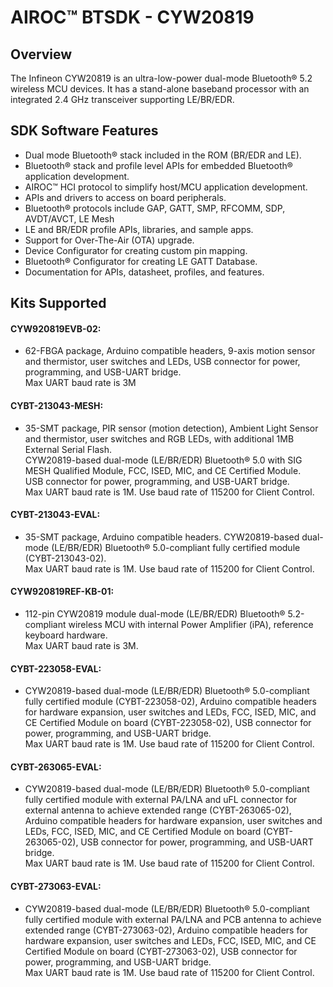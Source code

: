 # AIROC&#8482; BTSDK - CYW20819

## Overview

The Infineon CYW20819 is an ultra-low-power dual-mode Bluetooth&#174; 5.2 wireless MCU devices. It has a stand-alone baseband processor with an integrated 2.4 GHz transceiver supporting LE/BR/EDR.

## SDK Software Features
- Dual mode Bluetooth&#174; stack included in the ROM (BR/EDR and LE).
- Bluetooth&#174; stack and profile level APIs for embedded Bluetooth&#174; application development.
- AIROC&#8482; HCI protocol to simplify host/MCU application development.
- APIs and drivers to access on board peripherals.
- Bluetooth&#174; protocols include GAP, GATT, SMP, RFCOMM, SDP, AVDT/AVCT, LE Mesh
- LE and BR/EDR profile APIs, libraries, and sample apps.
- Support for Over-The-Air (OTA) upgrade.
- Device Configurator for creating custom pin mapping.
- Bluetooth&#174; Configurator for creating LE GATT Database.
- Documentation for APIs, datasheet, profiles, and features.

## Kits Supported
#### CYW920819EVB-02:
- 62-FBGA package, Arduino compatible headers, 9-axis motion sensor and
  thermistor, user switches and LEDs, USB connector for power, programming,
  and USB-UART bridge.<br>
  Max UART baud rate is 3M

#### CYBT-213043-MESH:
- 35-SMT package, PIR sensor (motion detection), Ambient Light Sensor and
  thermistor, user switches and RGB LEDs, with additional 1MB External Serial
  Flash.<br>
  CYW20819-based dual-mode (LE/BR/EDR) Bluetooth&#174; 5.0 with SIG MESH Qualified
  Module, FCC, ISED, MIC, and CE Certified Module.<br>
  USB connector for power, programming, and USB-UART bridge.<br>
  Max UART baud rate is 1M. Use baud rate of 115200 for Client Control.

#### CYBT-213043-EVAL:
- 35-SMT package, Arduino compatible headers. CYW20819-based dual-mode
  (LE/BR/EDR) Bluetooth&#174; 5.0-compliant fully certified module
  (CYBT-213043-02).<br>
  Max UART baud rate is 1M. Use baud rate of 115200 for Client Control.

#### CYW920819REF-KB-01:
- 112-pin CYW20819 module dual-mode (LE/BR/EDR) Bluetooth&#174; 5.2-compliant wireless
  MCU with internal Power Amplifier (iPA), reference keyboard hardware.<br>
  Max UART baud rate is 3M.

#### CYBT-223058-EVAL:
- CYW20819-based dual-mode (LE/BR/EDR) Bluetooth&#174; 5.0-compliant fully certified module
  (CYBT-223058-02), Arduino compatible headers for hardware expansion, user switches
  and LEDs, FCC, ISED, MIC, and CE Certified Module on board (CYBT-223058-02),
  USB connector for power, programming, and USB-UART bridge.<br>
  Max UART baud rate is 1M. Use baud rate of 115200 for Client Control.

#### CYBT-263065-EVAL:
- CYW20819-based dual-mode (LE/BR/EDR) Bluetooth&#174; 5.0-compliant fully certified module
  with external PA/LNA and uFL connector for external antenna to achieve extended
  range (CYBT-263065-02), Arduino compatible headers for hardware expansion,
  user switches and LEDs, FCC, ISED, MIC, and CE Certified Module on board (CYBT-263065-02),
  USB connector for power, programming, and USB-UART bridge.<br>
  Max UART baud rate is 1M. Use baud rate of 115200 for Client Control.

#### CYBT-273063-EVAL:
- CYW20819-based dual-mode (LE/BR/EDR) Bluetooth&#174; 5.0-compliant fully certified module
  with external PA/LNA and PCB antenna to achieve extended range (CYBT-273063-02),
  Arduino compatible headers for hardware expansion, user switches and LEDs,
  FCC, ISED, MIC, and CE Certified Module on board (CYBT-273063-02), USB connector
  for power, programming, and USB-UART bridge.<br>
  Max UART baud rate is 1M. Use baud rate of 115200 for Client Control.
